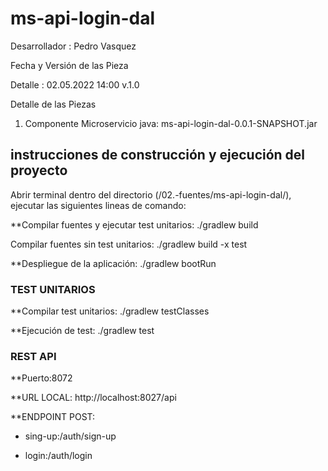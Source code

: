 # ms-api-login-dal

Desarrollador : Pedro Vasquez

Fecha y Versión de las Pieza

Detalle : 02.05.2022 14:00 v.1.0


Detalle de las Piezas

1) Componente Microservicio java:
ms-api-login-dal-0.0.1-SNAPSHOT.jar

## instrucciones de construcción y ejecución del proyecto

Abrir terminal dentro del directorio (/02.-fuentes/ms-api-login-dal/), ejecutar las siguientes lineas de comando:

**Compilar fuentes y ejecutar test unitarios: ./gradlew build 

Compilar fuentes sin test unitarios: ./gradlew build -x test 

**Despliegue de la aplicación: ./gradlew bootRun

### TEST UNITARIOS

**Compilar test unitarios: ./gradlew testClasses

**Ejecución de test: ./gradlew test

### REST API
**Puerto:8072

**URL LOCAL: http://localhost:8027/api

**ENDPOINT POST:

  - sing-up:/auth/sign-up

  - login:/auth/login

